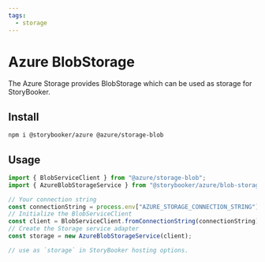 ```yaml
---
tags:
  - storage
---
```


# Azure BlobStorage

The Azure Storage provides BlobStorage which can be used as storage for StoryBooker.

## Install

```sh
npm i @storybooker/azure @azure/storage-blob
```

## Usage

```js
import { BlobServiceClient } from "@azure/storage-blob";
import { AzureBlobStorageService } from "@storybooker/azure/blob-storage";

// Your connection string
const connectionString = process.env["AZURE_STORAGE_CONNECTION_STRING"];
// Initialize the BlobServiceClient
const client = BlobServiceClient.fromConnectionString(connectionString);
// Create the Storage service adapter
const storage = new AzureBlobStorageService(client);

// use as `storage` in StoryBooker hosting options.
```

